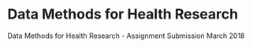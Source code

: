 # Data Methods for Health Research
Data Methods for Health Research - Assignment Submission March 2018
